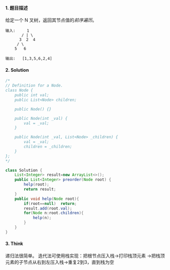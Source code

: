 #### 1. 题目描述

给定一个 N 叉树，返回其节点值的*前序遍历*。

```
输入:     1        
       / | \                
   	  3  2  4               
     / \
    5   6

输出:   [1,3,5,6,2,4]
```

#### 2. Solution

```java
/*
// Definition for a Node.
class Node {
    public int val;
    public List<Node> children;

    public Node() {}

    public Node(int _val) {
        val = _val;
    }

    public Node(int _val, List<Node> _children) {
        val = _val;
        children = _children;
    }
};
*/

class Solution {
    List<Integer> result=new ArrayList<>();
    public List<Integer> preorder(Node root) {
        help(root);
        return result;
    }
    public void help(Node root){
        if(root==null)  return;
        result.add(root.val);
        for(Node n:root.children){
            help(n);
        }
    }
}
```

#### 3. Think
递归法很简单。
迭代法可使用栈实现：把根节点压入栈$\rightarrow$打印栈顶元素 $\rightarrow$把栈顶元素的子节点从右到左压入栈$\rightarrow$重复2到3，直到栈为空
